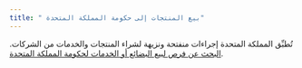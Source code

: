 ```yaml
---
title: " بيع المنتجات إلى حكومة المملكة المتحدة"
---
```

تُطبِّق المملكة المتحدة إجراءات منفتحة ونزيهة لشراء المنتجات والخدمات من الشركات.
[البحث عن فرص لبيع البضائع أو الخدمات لحكومة المملكة المتحدة](https://www.gov.uk/tendering-for-public-sector-contracts/overview).
